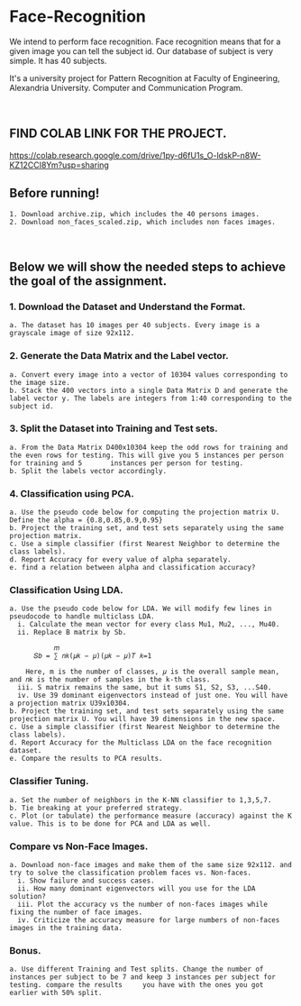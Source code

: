 # Face-Recognition
We intend to perform face recognition. Face recognition means that for a given image you can tell the subject id. Our database of subject is very simple. It has 40 subjects.

It's a university project for Pattern Recognition at Faculty of Engineering, Alexandria University. Computer and Communication Program.

<br>

## FIND COLAB LINK FOR THE PROJECT.
https://colab.research.google.com/drive/1py-d6fU1s_O-ldskP-n8W-KZ12CCI8Ym?usp=sharing

## Before running!
    1. Download archive.zip, which includes the 40 persons images.
    2. Download non_faces_scaled.zip, which includes non faces images.

<br>


## Below we will show the needed steps to achieve the goal of the assignment.
 ### 1. Download the Dataset and Understand the Format.
    a. The dataset has 10 images per 40 subjects. Every image is a grayscale image of size 92x112.
 ### 2. Generate the Data Matrix and the Label vector.
    a. Convert every image into a vector of 10304 values corresponding to the image size.
    b. Stack the 400 vectors into a single Data Matrix D and generate the label vector y. The labels are integers from 1:40 corresponding to the subject id.
 ### 3. Split the Dataset into Training and Test sets.
    a. From the Data Matrix D400x10304 keep the odd rows for training and the even rows for testing. This will give you 5 instances per person for training and 5       instances per person for testing.
    b. Split the labels vector accordingly.
 ### 4. Classification using PCA.
    a. Use the pseudo code below for computing the projection matrix U.
    Define the alpha = {0.8,0.85,0.9,0.95}
    b. Project the training set, and test sets separately using the same projection matrix.
    c. Use a simple classifier (first Nearest Neighbor to determine the class labels).
    d. Report Accuracy for every value of alpha separately.
    e. find a relation between alpha and classification accuracy?
### Classification Using LDA.
    a. Use the pseudo code below for LDA. We will modify few lines in pseudocode to handle multiclass LDA.
      i. Calculate the mean vector for every class Mu1, Mu2, ..., Mu40.
      ii. Replace B matrix by Sb.
      
               𝑚
          𝑆𝑏 = ∑ 𝑛𝑘(𝜇𝑘 − 𝜇)(𝜇𝑘 − 𝜇)𝑇 𝑘=1
          
        Here, m is the number of classes, 𝜇 is the overall sample mean, and 𝑛𝑘 is the number of samples in the k-th class.
      iii. S matrix remains the same, but it sums S1, S2, S3, ...S40.
      iv. Use 39 dominant eigenvectors instead of just one. You will have a projection matrix U39x10304.
    b. Project the training set, and test sets separately using the same projection matrix U. You will have 39 dimensions in the new space.
    c. Use a simple classifier (first Nearest Neighbor to determine the class labels).
    d. Report Accuracy for the Multiclass LDA on the face recognition dataset.
    e. Compare the results to PCA results.
### Classifier Tuning.
    a. Set the number of neighbors in the K-NN classifier to 1,3,5,7.
    b. Tie breaking at your preferred strategy.
    c. Plot (or tabulate) the performance measure (accuracy) against the K value. This is to be done for PCA and LDA as well.
### Compare vs Non-Face Images.
    a. Download non-face images and make them of the same size 92x112. and try to solve the classification problem faces vs. Non-faces.
      i. Show failure and success cases.
      ii. How many dominant eigenvectors will you use for the LDA solution?
      iii. Plot the accuracy vs the number of non-faces images while fixing the number of face images.
      iv. Criticize the accuracy measure for large numbers of non-faces images in the training data.
### Bonus.
    a. Use different Training and Test splits. Change the number of instances per subject to be 7 and keep 3 instances per subject for testing. compare the results     you have with the ones you got earlier with 50% split.
    
